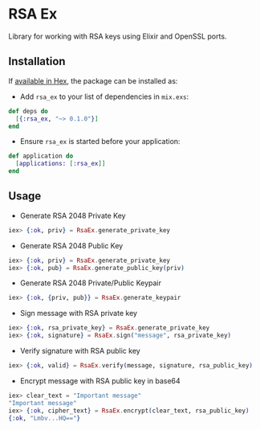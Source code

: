 # RSA Ex

Library for working with RSA keys using Elixir and OpenSSL ports.

## Installation

If [available in Hex](https://hex.pm/docs/publish), the package can be installed as:

* Add `rsa_ex` to your list of dependencies in `mix.exs`:

```elixir
def deps do
  [{:rsa_ex, "~> 0.1.0"}]
end
```

* Ensure `rsa_ex` is started before your application:

```elixir
def application do
  [applications: [:rsa_ex]]
end
```

## Usage

* Generate RSA 2048 Private Key

```elixir
iex> {:ok, priv} = RsaEx.generate_private_key
```

* Generate RSA 2048 Public Key

```elixir
iex> {:ok, priv} = RsaEx.generate_private_key
iex> {:ok, pub} = RsaEx.generate_public_key(priv)
```

* Generate RSA 2048 Private/Public Keypair

```elixir
iex> {:ok, {priv, pub}} = RsaEx.generate_keypair
```
* Sign message with RSA private key

```elixir
iex> {:ok, rsa_private_key} = RsaEx.generate_private_key
iex> {:ok, signature} = RsaEx.sign("message", rsa_private_key)
```

* Verify signature with RSA public key

```elixir
iex> {:ok, valid} = RsaEx.verify(message, signature, rsa_public_key)
```

* Encrypt message with RSA public key in base64

```elixir
iex> clear_text = "Important message"
"Important message"
iex> {:ok, cipher_text} = RsaEx.encrypt(clear_text, rsa_public_key)
{:ok, "Lmbv...HQ=="}
```
